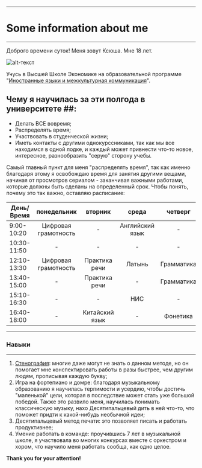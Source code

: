 * * *
# Some information about me
* * *
Доброго времени суток! Меня зовут Ксюша. Мне 18 лет.

![alt-текст](https://pp.userapi.com/c636419/v636419053/635b9/Ay371HDCLhw.jpg "Необязательный титул")

Учусь в Высшей Школе Экономике на образовательной программе "[Иностранные языки и межкультурная коммуникация](https://www.hse.ru/ba/lang/)". 
## Чему я научилась за эти полгода в университете ##:
- Делать ВСЕ вовремя;
- Распределять время;
- Участвовать в студенческой жизни;
- Иметь контакты с другими однокурссниками, так как мы все находимся в одной лодке, и каждый может привнести что-то новое, интересное, разнообразить "серую" сторону учебы.

Самый главный пункт для меня "распределять время", так как именно благодаря этому я освобождаю время для занятия другими вещами, начиная от просмотров сериалом - заканчивая важными работами, которые должны быть сделаны на определенный срок. 
Чтобы понять, почему это так важно, оставляю расписание:


День/Время | **понедельник** | **вторник** | **среда** | **четверг** | **пятница** | **суббота** | 
---|:---:|:---:|:---:|:---:|---:|---:
9:00-10:20 | Цифровая грамотность | - | Английский язык | - | - | - | 
10:30-11:50 | - | - | - | - | Практика речи | - | 
12:10-13:30 | Цифровая грамотность | Практика речи | Латынь | Грамматика | Британская литература | Китайский язык | 
13:40-15:00 | - | Практика речи | - | Грамматика | - | Китайский язык | 
15:10-16:30 | - | - | НИС | - | - | - |  
16:40-18:00 | - | Китайский язык | - | Фонетика | Британская литература | - | 


* * *
### Навыки ###
* * *
1. [Стенография](http://fb.ru/article/154805/stenografiya---chto-eto-takoe-osnovyi-i-znaki-stenografii): многие даже могут не знать о данном методе, но он помогает мне конспектировать работы в разы быстрее, чем другим людям, прописывая каждую букву;
2. Игра на фортепиано и домре: благодаря музыкальному образованию я научилась терпимости и усердию, чтобы достичь "маленькой" цели, которая в последствие может стать уже большой победой. Также это развило меня, научилась понимать классическую музыку, нахо Десятипальцевый дить в ней что-то, что поможет придти к какой-нибудь необычной идеи;
3. Десятипальцевый метод печати: это позволяет писать и работать продуктивнее;
4. Умение работать в команде: проучившись 7 лет в музыкальной школе, я участвовала во многих конкурсах вместе с оркестром и хором, что научило меня работать сообща, как одно целое.

**Thank you for your attention!**
